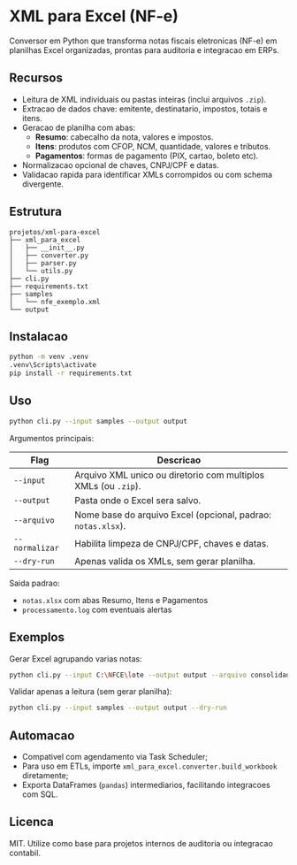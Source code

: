# XML para Excel (NF-e)

Conversor em Python que transforma notas fiscais eletronicas (NF-e) em planilhas Excel organizadas, prontas para auditoria e integracao em ERPs.

## Recursos

- Leitura de XML individuais ou pastas inteiras (inclui arquivos `.zip`).
- Extracao de dados chave: emitente, destinatario, impostos, totais e itens.
- Geracao de planilha com abas:
  - **Resumo**: cabecalho da nota, valores e impostos.
  - **Itens**: produtos com CFOP, NCM, quantidade, valores e tributos.
  - **Pagamentos**: formas de pagamento (PIX, cartao, boleto etc).
- Normalizacao opcional de chaves, CNPJ/CPF e datas.
- Validacao rapida para identificar XMLs corrompidos ou com schema divergente.

## Estrutura

```
projetos/xml-para-excel
├── xml_para_excel
│   ├── __init__.py
│   ├── converter.py
│   ├── parser.py
│   └── utils.py
├── cli.py
├── requirements.txt
├── samples
│   └── nfe_exemplo.xml
└── output
```

## Instalacao

```bash
python -m venv .venv
.venv\Scripts\activate
pip install -r requirements.txt
```

## Uso

```bash
python cli.py --input samples --output output
```

Argumentos principais:

| Flag | Descricao |
|------|-----------|
| `--input` | Arquivo XML unico ou diretorio com multiplos XMLs (ou `.zip`). |
| `--output` | Pasta onde o Excel sera salvo. |
| `--arquivo` | Nome base do arquivo Excel (opcional, padrao: `notas.xlsx`). |
| `--normalizar` | Habilita limpeza de CNPJ/CPF, chaves e datas. |
| `--dry-run` | Apenas valida os XMLs, sem gerar planilha. |

Saida padrao:

- `notas.xlsx` com abas Resumo, Itens e Pagamentos
- `processamento.log` com eventuais alertas

## Exemplos

Gerar Excel agrupando varias notas:

```bash
python cli.py --input C:\NFCE\lote --output output --arquivo consolidado.xlsx
```

Validar apenas a leitura (sem gerar planilha):

```bash
python cli.py --input samples --output output --dry-run
```

## Automacao

- Compativel com agendamento via Task Scheduler;
- Para uso em ETLs, importe `xml_para_excel.converter.build_workbook` diretamente;
- Exporta DataFrames (`pandas`) intermediarios, facilitando integracoes com SQL.

## Licenca

MIT. Utilize como base para projetos internos de auditoria ou integracao contabil.
